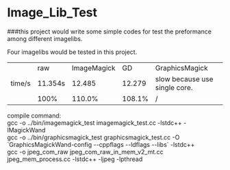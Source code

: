 # Image_Lib_Test
###this project would write some simple codes for test the preformance among different imagelibs.

Four imagelibs would be tested in this project.
<table>
    <tr>
        <td></td>
        <td>raw</td>
        <td>ImageMagick</td>
        <td>GD</td>
        <td>GraphicsMagick</td>
    </tr>
    <tr>
        <td>time/s</td>
        <td>11.354s</td>
        <td>12.485</td>
        <td>12.279</td>
        <td>slow because use single core.</td>
    </tr>
    <tr>
        <td></td>
        <td>100%</td>
        <td>110.0%</td>
        <td>108.1%</td>
        <td>/</td>
    </tr>
</table>

compile command:<br>
gcc -o ../bin/imagemagick_test imagemagick_test.cc -lstdc++ -lMagickWand<br>
gcc -o ../bin/graphicsmagick_test graphicsmagick_test.cc -O \`GraphicsMagickWand-config --cppflags --ldflags --libs\` -lstdc++<br>
gcc -o jpeg_com_raw jpeg_com_raw_in_mem_v2_mt.cc jpeg_mem_process.cc -lstdc++ -ljpeg -lpthread
